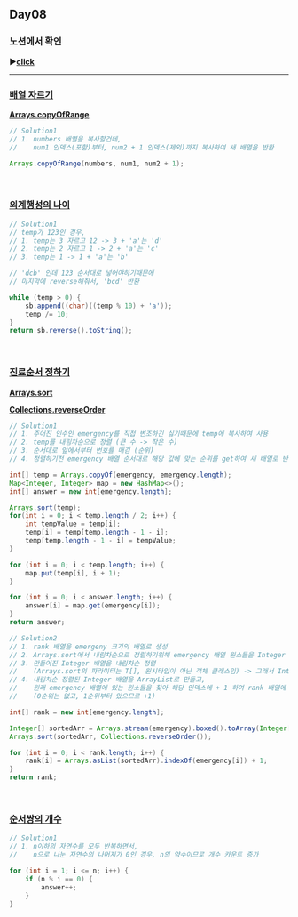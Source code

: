 ## Day08
### 노션에서 확인
▶️[**click**](https://gipark181.notion.site/Day08-2024-08-21-a09a11622114428cad755c1071ed6c9c?pvs=4)
<br/>
<hr/>

### [**배열 자르기**](https://school.programmers.co.kr/learn/courses/30/lessons/120833)

[**Arrays.copyOfRange**](https://docs.oracle.com/javase/8/docs/api/java/util/Arrays.html#copyOfRange-int:A-int-int-)

```java
// Solution1
// 1. numbers 배열을 복사할건데,
//    num1 인덱스(포함)부터, num2 + 1 인덱스(제외)까지 복사하여 새 배열을 반환

Arrays.copyOfRange(numbers, num1, num2 + 1);
```
<br/>

### [**외계행성의 나이**](https://school.programmers.co.kr/learn/courses/30/lessons/120834)

```java
// Solution1
// temp가 123인 경우,
// 1. temp는 3 자르고 12 -> 3 + 'a'는 'd'
// 2. temp는 2 자르고 1 -> 2 + 'a'는 'c'
// 3. temp는 1 -> 1 + 'a'는 'b'

// 'dcb' 인데 123 순서대로 넣어야하기때문에
// 마지막에 reverse해줘서, 'bcd' 반환

while (temp > 0) {
    sb.append((char)((temp % 10) + 'a'));
    temp /= 10;
}
return sb.reverse().toString();
```
<br/>

### [**진료순서 정하기**](https://school.programmers.co.kr/learn/courses/30/lessons/120835)

[**Arrays.sort**](https://docs.oracle.com/javase/8/docs/api/java/util/Arrays.html#sort-T:A-java.util.Comparator-)

[**Collections.reverseOrder**](https://docs.oracle.com/javase/8/docs/api/java/util/Collections.html#reverseOrder--)

```java
// Solution1
// 1. 주어진 인수인 emergency를 직접 변조하긴 싫기때문에 temp에 복사하여 사용
// 2. temp를 내림차순으로 정렬 (큰 수 -> 작은 수)
// 3. 순서대로 앞에서부터 번호를 매김 (순위)
// 4. 정렬하기전 emergency 배열 순서대로 해당 값에 맞는 순위를 get하여 새 배열로 반환

int[] temp = Arrays.copyOf(emergency, emergency.length);
Map<Integer, Integer> map = new HashMap<>();
int[] answer = new int[emergency.length];

Arrays.sort(temp);
for(int i = 0; i < temp.length / 2; i++) {
    int tempValue = temp[i];
    temp[i] = temp[temp.length - 1 - i];
    temp[temp.length - 1 - i] = tempValue;
}

for (int i = 0; i < temp.length; i++) {
    map.put(temp[i], i + 1);
}

for (int i = 0; i < answer.length; i++) {
    answer[i] = map.get(emergency[i]);
}
return answer;
```

```java
// Solution2
// 1. rank 배열을 emergeny 크기의 배열로 생성
// 2. Arrays.sort에서 내림차순으로 정렬하기위해 emergency 배열 원소들을 Integer 배열로 생성
// 3. 만들어진 Integer 배열을 내림차순 정렬
//    (Arrays.sort의 파라미터는 T[], 원시타입이 아닌 객체 클래스임) -> 그래서 Integer[]
// 4. 내림차순 정렬된 Integer 배열을 ArrayList로 만들고,
//    원래 emergency 배열에 있는 원소들을 찾아 해당 인덱스에 + 1 하여 rank 배열에 순위를 매김
//    (0순위는 없고, 1순위부터 있으므로 +1)

int[] rank = new int[emergency.length];

Integer[] sortedArr = Arrays.stream(emergency).boxed().toArray(Integer[]::new);
Arrays.sort(sortedArr, Collections.reverseOrder());

for (int i = 0; i < rank.length; i++) {
    rank[i] = Arrays.asList(sortedArr).indexOf(emergency[i]) + 1;
}
return rank;
```
<br/>

### [**순서쌍의 개수**](https://school.programmers.co.kr/learn/courses/30/lessons/120836)

```java
// Solution1
// 1. n이하의 자연수를 모두 반복하면서, 
//    n으로 나눈 자연수의 나머지가 0인 경우, n의 약수이므로 개수 카운트 증가

for (int i = 1; i <= n; i++) {
    if (n % i == 0) {
        answer++;
    }
}
```